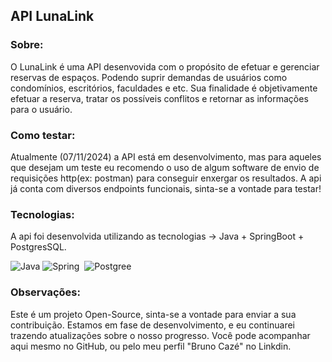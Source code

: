 ## API LunaLink
### Sobre: 
O LunaLink é uma API desenvovida com o propósito de efetuar e gerenciar reservas de espaços. Podendo suprir demandas de 
usuários como condomínios, escritórios, faculdades e etc. Sua finalidade é objetivamente efetuar a reserva, tratar os possíveis 
conflitos e retornar as informações para o usuário. 

### Como testar:
Atualmente (07/11/2024) a API está em desenvolvimento, mas para aqueles que desejam um teste eu recomendo o uso de algum software
de envio de requisições http(ex: postman) para conseguir enxergar os resultados. A api já conta com diversos endpoints funcionais, 
sinta-se a vontade para testar!

### Tecnologias:
A api foi desenvolvida utilizando as tecnologias -> Java + SpringBoot + PostgresSQL.

![Java](https://img.shields.io/badge/java-%23ED8B00.svg?style=for-the-badge&logo=openjdk&logoColor=white)
![Spring](https://img.shields.io/badge/Spring-6DB33F?style=for-the-badge&logo=spring&logoColor=white)&nbsp;
![Postgree](https://img.shields.io/badge/PostgreSQL-316192?style=for-the-badge&logo=postgresql&logoColor=white)&nbsp;

### Observações:
Este é um projeto Open-Source, sinta-se a vontade para enviar a sua contribuição. Estamos em fase de desenvolvimento, e eu continuarei trazendo
atualizações sobre o nosso progresso. Você pode acompanhar aqui mesmo no GitHub, ou pelo meu perfil "Bruno Cazé" no Linkdin.
